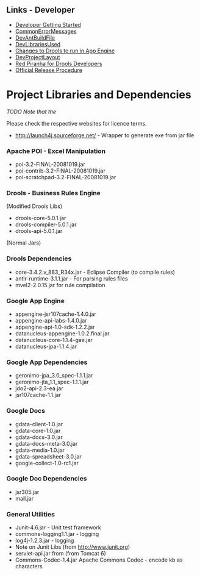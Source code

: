 ## Links - Developer

* [Developer Getting Started](docs/DevDeveloperGettingStarted.md)
* [CommonErrorMessages](docs/CommonErrorMessages.md)
* [DevAntBuildFile](docs/DevAntBuildFile.md)
* [DevLibrariesUsed](docs/DevLibrariesUsed.md)
* [Changes to Drools to run in App Engine](docs/ModifyDroolsRunInGoogleAppEngine.md)
* [DevProjectLayout](docs/DevProjectLayout.md)
* [Red Piranha for Drools Developers](docs/DevRedPiranhaForDroolsDevelopers.md)
* [Official Release Procedure](docs/DevOfficialReleaseProcedure.md)

# Project Libraries and Dependencies #

_TODO Note that the_


Please check the respective websites for licence terms.
* http://launch4j.sourceforge.net/ - Wrapper to generate exe from jar file


### Apache POI - Excel Manipulation ###

  * poi-3.2-FINAL-20081019.jar
  * poi-contrib-3.2-FINAL-20081019.jar
  * poi-scratchpad-3.2-FINAL-20081019.jar

### Drools - Business Rules Engine ###

(Modified Drools Libs)
  * drools-core-5.0.1.jar
  * drools-compiler-5.0.1.jar
  * drools-api-5.0.1.jar

(Normal Jars)



### Drools Dependencies ###

  * core-3.4.2.v\_883\_R34x.jar - Eclipse Compiler (to compile rules)
  * antlr-runtime-3.1.1.jar - For parsing rules files
  * mvel2-2.0.15.jar for rule compilation


### Google App Engine ###

  * appengine-jsr107cache-1.4.0.jar
  * appengine-api-labs-1.4.0.jar
  * appengine-api-1.0-sdk-1.2.2.jar
  * datanucleus-appengine-1.0.2.final.jar
  * datanucleus-core-1.1.4-gae.jar
  * datanucleus-jpa-1.1.4.jar



### Google App Dependencies ###

  * geronimo-jpa\_3.0\_spec-1.1.1.jar
  * geronimo-jta\_1.1\_spec-1.1.1.jar
  * jdo2-api-2.3-ea.jar
  * jsr107cache-1.1.jar

### Google Docs ###
  * gdata-client-1.0.jar
  * gdata-core-1.0.jar
  * gdata-docs-3.0.jar
  * gdata-docs-meta-3.0.jar
  * gdata-media-1.0.jar
  * gdata-spreadsheet-3.0.jar
  * google-collect-1.0-rc1.jar

### Google Doc Dependencies ###

  * jsr305.jar
  * mail.jar

### General Utilities ###
  * Junit-4.6.jar - Unit test framework
  * commons-logging1.1.jar - logging
  * log4j-1.2.3.jar  - logging
  * Note on Junit Libs (from http://www.junit.org)
  * servlet-api.jar from (from Tomcat 6)
  * Commons-Codec-1.4.jar Apache Commons Codec - encode kb as characters


